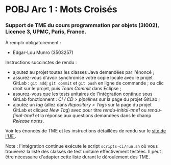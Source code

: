 # POBJ Arc 1 : Mots Croisés

### Support de TME du cours programmation par objets (3I002), Licence 3, UPMC, Paris, France.


À remplir obligatoirement :
* Edgar-Lou Munro (3503257)

Instructions succinctes de rendu :
* ajoutez au projet toutes les classes Java demandées par l'énoncé ;
* assurez-vous d'avoir synchronisé votre copie locale avec le projet GitLab : `git add`;  `git commit` et `git push` en ligne de commande ; ou clic droit sur le projet, puis _Team Commit_ dans Eclipse ;
* assurez-vous que les tests unitaires de l'intégration continue sous GitLab fonctionnent : _CI / CD > pipelines_ sur la page du projet GitLab ;
* ajoutez un _tag_ (allez dans _Repository > Tags_ sur la page du projet GitLab et cliquez _New Tag_) avec pour titre _rendu-initial-tme1_ ou _rendu-final-tme1_ et la réponse aux questions demandées dans le champ _Release notes_.

Voir les énoncés de TME et les instructions détaillées de rendu sur le [site de l'UE ](http://www-licence.ufr-info-p6.jussieu.fr/lmd/licence/2017/ue/3I002-2018fev/).

Note : l'intégration continue exécute le script `scripts-ci/run.sh` où vous trouverez la liste des classes de test unitaire effectivement testées. Il peut être nécessaire d'adapter cette liste durant le déroulement des TME.

